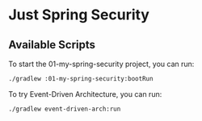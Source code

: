 # Just Spring Security

## Available Scripts

To start the 01-my-spring-security project, you can run:

```bash
./gradlew :01-my-spring-security:bootRun
```

To try Event-Driven Architecture, you can run:

```bash
./gradlew event-driven-arch:run
```
